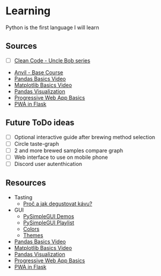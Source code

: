 # Learning

Python is the first language I will learn

## Sources
- [ ] [Clean Code - Uncle Bob series](https://www.youtube.com/watch?v=7EmboKQH8lM)
- [Anvil - Base Course](https://training.talkpython.fm/courses/details/anvil-web-apps-with-just-python)
- [Pandas Basics Video](https://youtu.be/vmEHCJofslg)
- [Matplotlib Basics Video](https://www.youtube.com/watch?v=DAQNHzOcO5A)
- [Pandas Visualization](https://pandas.pydata.org/pandas-docs/stable/user_guide/visualization.html)
- [Progressive Web App Basics](https://www.youtube.com/watch?v=sFsRylCQblw)
- [PWA in Flask](https://stackoverflow.com/questions/46381128/building-progressive-web-apps-using-python-flask)


## Future ToDo ideas
  - [ ] Optional interactive guide after brewing method selection
  - [ ] Circle taste-graph
  - [ ] 2 and more brewed samples compare graph
  - [ ] Web interface to use on mobile phone
  - [ ] Discord user autenthication

## Resources

- Tasting
  - [Proč a jak degustovat kávu?](https://coffeetohome.cz/proc-a-jak-degustovat-kavu)
- GUI
  - [PySimpleGUI Demos](https://github.com/PySimpleGUI/PySimpleGUI/tree/master/DemoPrograms)
  - [PySimpleGUI Playlist](https://youtube.com/playlist?list=PLl8dD0doyrvF1nLakJJ7sl8OX2YSHclqn)
  - [Colors](https://www.wikipython.com/tkinter-ttk-tix/summary-information/colors/)
  - [Themes](https://media.geeksforgeeks.org/wp-content/uploads/20200511200254/f19.jpg)
- [Pandas Basics Video](https://youtu.be/vmEHCJofslg)
- [Matplotlib Basics Video](https://www.youtube.com/watch?v=DAQNHzOcO5A)
- [Pandas Visualization](https://pandas.pydata.org/pandas-docs/stable/user_guide/visualization.html)
- [Progressive Web App Basics](https://www.youtube.com/watch?v=sFsRylCQblw)
- [PWA in Flask](https://stackoverflow.com/questions/46381128/building-progressive-web-apps-using-python-flask)
